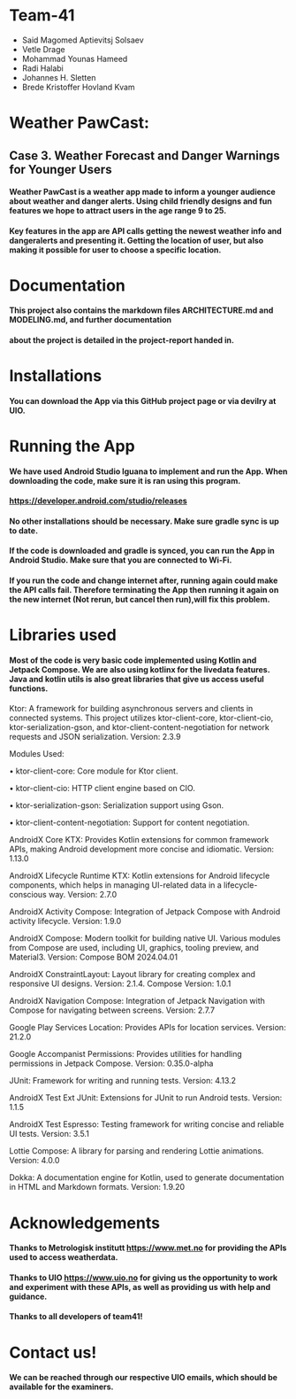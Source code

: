 # Team-41
* Said Magomed Aptievitsj Solsaev
* Vetle Drage
* Mohammad Younas Hameed
* Radi Halabi
* Johannes H. Sletten
* Brede Kristoffer Hovland Kvam

# Weather PawCast: 
## Case 3. Weather Forecast and Danger Warnings for Younger Users

#### Weather PawCast is a weather app made to inform a younger audience about weather and danger alerts. Using child friendly designs and fun features we hope to attract users in the age range 9 to 25.

#### Key features in the app are API calls getting the newest weather info and dangeralerts and presenting it. Getting the location of user, but also making it possible for user to choose a specific location.

# Documentation
#### This project also contains the markdown files ARCHITECTURE.md and MODELING.md, and further documentation
#### about the project is detailed in the project-report handed in.

# Installations
#### You can download the App via this GitHub project page or via devilry at UIO.

# Running the App
#### We have used Android Studio Iguana to implement and run the App. When downloading the code, make sure it is ran using this program. 
#### https://developer.android.com/studio/releases
#### No other installations should be necessary. Make sure gradle sync is up to date. 

#### If the code is downloaded and gradle is synced, you can run the App in Android Studio. Make sure that you are connected to Wi-Fi. 
#### If you run the code and change internet after, running again could make the API calls fail. Therefore terminating the App then running it again on the new internet (Not rerun, but cancel then run),will fix this problem.

# Libraries used
#### Most of the code is very basic code implemented using Kotlin and Jetpack Compose. We are also using kotlinx for the livedata features. Java and kotlin utils is also great libraries that give us access useful functions.

####
Ktor: A framework for building asynchronous servers and clients in connected systems. This project utilizes ktor-client-core, ktor-client-cio, ktor-serialization-gson, and ktor-client-content-negotiation for network requests and JSON serialization. Version: 2.3.9

Modules Used:

  • ktor-client-core: Core module for Ktor client.

  • ktor-client-cio: HTTP client engine based on CIO.
  
  • ktor-serialization-gson: Serialization support using Gson.
  
  • ktor-client-content-negotiation: Support for content negotiation.

AndroidX Core KTX: Provides Kotlin extensions for common framework APIs, making Android development more concise and idiomatic. Version: 1.13.0

AndroidX Lifecycle Runtime KTX: Kotlin extensions for Android lifecycle components, which helps in managing UI-related data in a lifecycle-conscious way. Version: 2.7.0

AndroidX Activity Compose: Integration of Jetpack Compose with Android activity lifecycle. Version: 1.9.0

AndroidX Compose: Modern toolkit for building native UI. Various modules from Compose are used, including UI, graphics, tooling preview, and Material3. Version: Compose BOM 2024.04.01

AndroidX ConstraintLayout: Layout library for creating complex and responsive UI designs. Version: 2.1.4. Compose Version: 1.0.1

AndroidX Navigation Compose: Integration of Jetpack Navigation with Compose for navigating between screens. Version: 2.7.7

Google Play Services Location: Provides APIs for location services. Version: 21.2.0

Google Accompanist Permissions: Provides utilities for handling permissions in Jetpack Compose. Version: 0.35.0-alpha

JUnit: Framework for writing and running tests. Version: 4.13.2

AndroidX Test Ext JUnit: Extensions for JUnit to run Android tests. Version: 1.1.5

AndroidX Test Espresso: Testing framework for writing concise and reliable UI tests. Version: 3.5.1

Lottie Compose: A library for parsing and rendering Lottie animations. Version: 4.0.0

Dokka: A documentation engine for Kotlin, used to generate documentation in HTML and Markdown formats. Version: 1.9.20


# Acknowledgements
#### Thanks to Metrologisk institutt https://www.met.no for providing the APIs used to access weatherdata. 
#### Thanks to UIO https://www.uio.no for giving us the opportunity to work and experiment with these APIs, as well as providing us with help and guidance. 
#### Thanks to all developers of team41!

# Contact us!
#### We can be reached through our respective UIO emails, which should be available for the examiners. 
